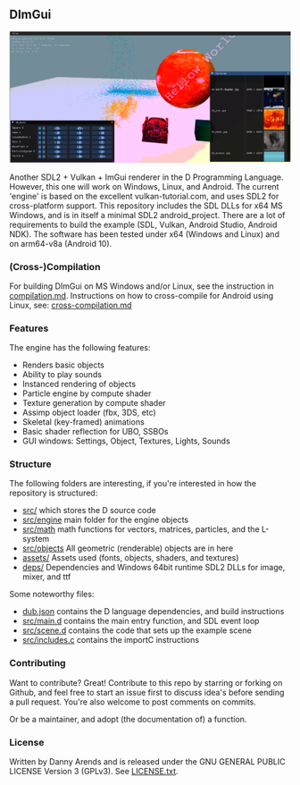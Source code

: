 ## DImGui
![Screenshot](/app/src/main/assets/data/screenshots/example.png? "Screenshot")

Another SDL2 + Vulkan + ImGui renderer in the D Programming Language. However, this one will work on
Windows, Linux, and Android. The current 'engine' is based on the excellent vulkan-tutorial.com, 
and uses SDL2 for cross-platform support. This repository includes the SDL DLLs for x64 MS Windows, 
and is in itself a minimal SDL2 android_project. There are a lot of requirements to build the 
example (SDL, Vulkan, Android Studio, Android NDK). The software has been tested under x64 (Windows 
and Linux) and on arm64-v8a (Android 10).

### (Cross-)Compilation

For building DImGui on MS Windows and/or Linux, see the instruction in [compilation.md](./docs/compilation.md). 
Instructions on how to cross-compile for Android using Linux, see: [cross-compilation.md](./docs/cross-compilation.md)

### Features
The engine has the following features:
- Renders basic objects
- Ability to play sounds
- Instanced rendering of objects
- Particle engine by compute shader
- Texture generation by compute shader
- Assimp object loader (fbx, 3DS, etc)
- Skeletal (key-framed) animations
- Basic shader reflection for UBO, SSBOs
- GUI windows: Settings, Object, Textures, Lights, Sounds

### Structure
The following folders are interesting, if you're interested in how the repository is structured:

- [src/](./src/) which stores the D source code 
- [src/engine](./src/engine/) main folder for the engine objects
- [src/math](./src/math/) math functions for vectors, matrices, particles, and the L-system
- [src/objects](./src/objects) All geometric (renderable) objects are in here
- [assets/](./app/src/main/assets/data/) Assets used (fonts, objects, shaders, and textures)
- [deps/](./deps/) Dependencies and Windows 64bit runtime SDL2 DLLs for image, mixer, and ttf

Some noteworthy files:

- [dub.json](./dub.json) contains the D language dependencies, and build instructions
- [src/main.d](./src/main.d) contains the main entry function, and SDL event loop
- [src/scene.d](./src/scene.d) contains the code that sets up the example scene
- [src/includes.c](./src/includes.c) contains the importC instructions

### Contributing

Want to contribute? Great! Contribute to this repo by starring or forking on Github, and feel free 
to start an issue first to discuss idea's before sending a pull request. You're also welcome to 
post comments on commits.

Or be a maintainer, and adopt (the documentation of) a function.

### License

Written by Danny Arends and is released under the GNU GENERAL PUBLIC LICENSE Version 3 (GPLv3). 
See [LICENSE.txt](./LICENSE.txt).
